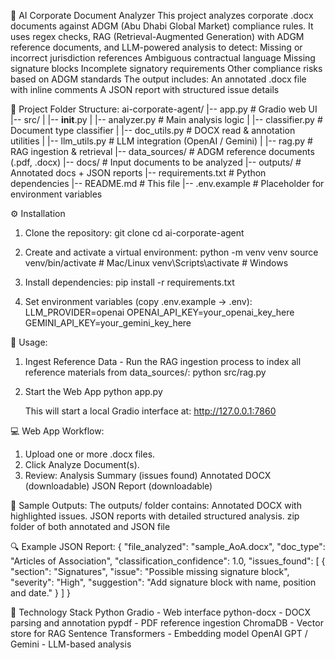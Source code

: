 🏢 AI Corporate Document Analyzer
This project analyzes corporate .docx documents against ADGM (Abu Dhabi Global Market) compliance rules.
It uses regex checks, RAG (Retrieval-Augmented Generation) with ADGM reference documents, and LLM-powered analysis to detect:
    Missing or incorrect jurisdiction  references
    Ambiguous contractual language
    Missing signature blocks
    Incomplete signatory requirements
    Other compliance risks based on ADGM standards
The output includes:
    An annotated .docx file with inline comments
    A JSON report with structured issue details


📂 Project Folder Structure:
ai-corporate-agent/
|-- app.py                   # Gradio web UI
|-- src/
|   |-- __init__.py
|   |-- analyzer.py          # Main analysis logic
|   |-- classifier.py        # Document type classifier
|   |-- doc_utils.py         # DOCX read & annotation utilities
|   |-- llm_utils.py         # LLM integration (OpenAI / Gemini)
|   |-- rag.py               # RAG ingestion & retrieval
|-- data_sources/            # ADGM reference documents (.pdf, .docx)
|-- docs/                    # Input documents to be analyzed
|-- outputs/                 # Annotated docs + JSON reports
|-- requirements.txt         # Python dependencies
|-- README.md                # This file
|-- .env.example             # Placeholder for environment variables


⚙️ Installation
1. Clone the repository:
    git clone <repo-url>
    cd ai-corporate-agent

2. Create and activate a virtual environment:
    python -m venv venv
    source venv/bin/activate     # Mac/Linux
    venv\Scripts\activate        # Windows

3. Install dependencies:
    pip install -r requirements.txt

4. Set environment variables (copy .env.example → .env):
    LLM_PROVIDER=openai
    OPENAI_API_KEY=your_openai_key_here
    GEMINI_API_KEY=your_gemini_key_here


📖 Usage:
1. Ingest Reference Data - Run the RAG ingestion process to index all reference materials from data_sources/:
    python src/rag.py

2. Start the Web App
    python app.py

    This will start a local Gradio interface at: http://127.0.0.1:7860


💻 Web App Workflow:
1. Upload one or more .docx files.
2. Click Analyze Document(s).
3. Review:
    Analysis Summary (issues found)
    Annotated DOCX (downloadable)
    JSON Report (downloadable)

📂 Sample Outputs:
The outputs/ folder contains:
    Annotated DOCX with highlighted issues.
    JSON reports with detailed structured analysis.
    zip folder of both annotated and JSON file


🔍 Example JSON Report:
{
  "file_analyzed": "sample_AoA.docx",
  "doc_type": "Articles of Association",
  "classification_confidence": 1.0,
  "issues_found": [
    {
      "section": "Signatures",
      "issue": "Possible missing signature block",
      "severity": "High",
      "suggestion": "Add signature block with name, position and date."
    }
  ]
}


🧠 Technology Stack
Python
Gradio - Web interface
python-docx - DOCX parsing and annotation
pypdf - PDF reference ingestion
ChromaDB - Vector store for RAG
Sentence Transformers - Embedding model
OpenAI GPT / Gemini - LLM-based analysis